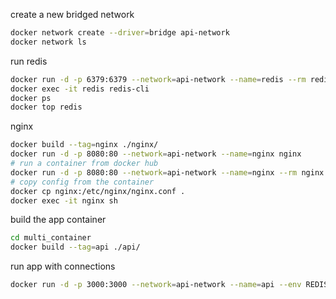 
create a new bridged network
```sh
docker network create --driver=bridge api-network
docker network ls
```

run redis
```sh
docker run -d -p 6379:6379 --network=api-network --name=redis --rm redis:6-alpine  
docker exec -it redis redis-cli
docker ps
docker top redis
```

nginx
```sh
docker build --tag=nginx ./nginx/
docker run -d -p 8080:80 --network=api-network --name=nginx nginx
# run a container from docker hub
docker run -d -p 8080:80 --network=api-network --name=nginx --rm nginx:alpine 
# copy config from the container
docker cp nginx:/etc/nginx/nginx.conf .
docker exec -it nginx sh
```


build the app container
```sh
cd multi_container
docker build --tag=api ./api/
```

run app with connections
```sh
docker run -d -p 3000:3000 --network=api-network --name=api --env REDIS_CONNECTION_STRING=redis://redis:6379 api
```


